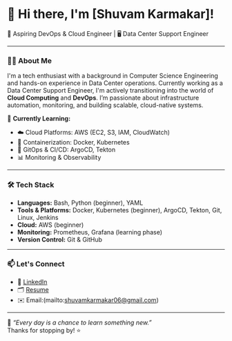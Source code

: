 # 👋 Hi there, I'm [Shuvam Karmakar]!

🚀 Aspiring DevOps & Cloud Engineer | 🖥️ Data Center Support Engineer

---

### 🧑‍💻 About Me

I'm a tech enthusiast with a background in Computer Science Engineering and hands-on experience in Data Center operations. Currently working as a Data Center Support Engineer, I'm actively transitioning into the world of **Cloud Computing** and **DevOps**. I’m passionate about infrastructure automation, monitoring, and building scalable, cloud-native systems.

🔧 **Currently Learning:**

- ☁️ Cloud Platforms: AWS (EC2, S3, IAM, CloudWatch)
- 🐳 Containerization: Docker, Kubernetes
- 🔁 GitOps & CI/CD: ArgoCD, Tekton
- 📊 Monitoring & Observability

---

### 🛠️ Tech Stack

- **Languages:** Bash, Python (beginner), YAML
- **Tools & Platforms:** Docker, Kubernetes (beginner), ArgoCD, Tekton, Git, Linux, Jenkins
- **Cloud:** AWS (beginner)
- **Monitoring:** Prometheus, Grafana (learning phase)
- **Version Control:** Git & GitHub

---

### 📫 Let's Connect

- 💼 [LinkedIn](https://www.linkedin.com/in/shuvam-karmakar-sk)
- 🗂️ [Resume](https://drive.google.com/file/d/1Fsz8cIUYDeFWtcTK21_NHUysDIYWUQFh/view?usp=sharing)
- ✉️ Email:(mailto\:shuvamkarmakar06@gmail.com)

---

🌱 *“Every day is a chance to learn something new.”*\
Thanks for stopping by! ⭐️


